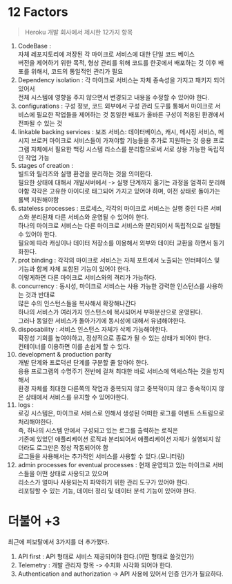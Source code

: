 12 Factors
================
> Heroku 개발 회사에서 제시한 12가지 항목 

1. CodeBase :   
   자체 레포지토리에 저장된 각 마이크로 서비스에 대한 단일 코드 베이스     
   버전을 제어하기 위한 목적, 형상 관리를 위해 코드를 한곳에서 배포하는 것
   이후 배포를 위해서, 코드의 통일적인 관리가 필요  
2. Dependency isolation : 
   각 마이크로 서비스는 자체 종속성을 가지고 패키지 되어있어서   
   전체 시스템에 영향을 주지 않으면서 변경되고 내용을 수정할 수 있어야 한다.  
3. configurations : 
   구성 정보, 코드 외부에서 구성 관리 도구를 통해서 마이크로 서비스에 필요한 작업들을 제어하는 것 
   동일한 배포가 올바른 구성이 적용된 환경에서 전파될 수 있는 것 
4. linkable backing services : 
   보조 서비스: 데이터베이스, 캐시, 메시징 서비스, 메시지 브로커
   마이크로 서비스들이 가져야할 기능들을 추가로 지원하는 것 
   응용 프로그램 자체에서 필요한 백킹 시스템 리소스를 분리함으로써 서로 상용 가능한 독립적인 작업 가능     
5. stages of creation :  
   빌드와 릴리즈와 실행 환경을 분리하는 것을 의미한다.  
   필요한 상태에 대해서 개발서버에서 -> 실행 단계까지 옮기는 과정을 엄격히 분리해야함 
   각각은 고유한 아이디로 태그되어 가지고 있어야 하며, 이전 상태로 돌아가는 롤백 지원해야함  
6. stateless processes : 
   프로세스, 각각의 마이크로 서비스는 실행 중인 다른 서비스와 분리된채 다른 서비스와 운영될 수 있어야 한다.  
   하나의 마이크로 서비스는 다른 마이크로 서비스와 분리되어서 독립적으로 실행될 수 있어야 한다.  
   필요에 따라 캐싱이나 데이터 저장소를 이용해서 외부와 데이터 교환을 하면서 동기화한다.   
7. prot binding : 
   각각의 마이크로 서비스는 자체 포트에서 노출되는 인터페이스 및 기능과 함께 자체 포함된 기능이 있어야 한다.  
   이렇게하면 다른 마이크로 서비스와의 격리가 가능하다.   
8. concurrency : 
   동시성, 마이크로 서비스는 사용 가능한 강력한 인스턴스를 사용하는 것과 반대로  
   많은 수의 인스턴스들을 복사해서 확장해나간다   
   하나의 서비스가 여러가지 인스턴스에 복사되어서 부하분산으로 운영된다.   
   그러나 동일한 서비스가 돌아가기에 동시성에 대해서 유념해야한다.   
9. disposability :
   서비스 인스턴스 자체가 삭제 가능해야한다.   
   확장성 기회를 높여야하고, 정상적으로 종료가 될 수 있는 상태가 되어야 한다.  
   컨테이너를 이용하면 이를 손쉽게 할 수 있다.    
10. development & production parity   
   개발 단계와 프로덕션 단계를 구분할 줄 알아야 한다.   
    응용 프로그램의 수명주기 전반에 걸쳐 최대한 바로 서비스에 엑세스하는 것을 방지해서  
    환경 자체를 최대한 다른쪽의 작업과 중복되지 않고 중복적이지 않고 종속적이지 않은 상태에서 서비스를 유지할 수 있어야한다.
11. logs :  
   로깅 시스템은, 마이크로 서비스로 인해서 생성된 어떠한 로그를 이벤트 스트림으로 처리해야한다.  
   즉, 하나의 시스템 안에서 구성되고 있는 로그를 출력하는 로직은   
   기존에 있었던 애플리케이션 로직과 분리되어서 애플리케이션 자체가 실행되지 않더라도 로그만은 정상 작동되어야 함   
   로그들을 사용해서는 추가적인 서비스를 사용할 수 있다.(모니터링)    
12. admin processes for eventual processes : 
   현재 운영되고 있는 마이크로 서비스들을 어떤 상태로 사용되고 있으며    
   리소스가 얼마나 사용되는지 파악하기 위한 관리 도구가 있어야 한다.      
   리포팅할 수 있는 기능, 데이터 정리 및 데이터 분석 기능이 있어야 한다.   
   
# 더불어 +3    
최근에 피보탈에서 3가지를 더 추가했다.   

1. API first : API 형태로 서비스 제공되어야 한다.(어떤 형태로 쓸것인가)    
2. Telemetry : 개발 관리자 항목 -> 수치화 시각화 되어야 한다.      
3. Authentication and authorization -> API 사용에 있어서 인증 인가가 필요하다.    





